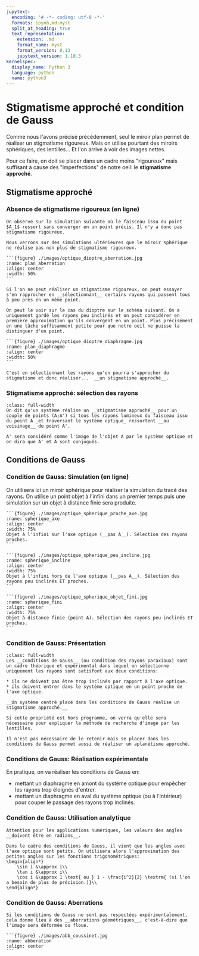 ```yaml
---
jupytext:
  encoding: '# -*- coding: utf-8 -*-'
  formats: ipynb,md:myst
  split_at_heading: true
  text_representation:
    extension: .md
    format_name: myst
    format_version: 0.13
    jupytext_version: 1.10.3
kernelspec:
  display_name: Python 3
  language: python
  name: python3
---
```


# Stigmatisme approché et condition de Gauss

Comme nous l'avons précisé précédemment, seul le miroir plan permet de réaliser un stigmatisme rigoureux. Mais on utilise pourtant des miroirs sphériques, des lentilles...  Et l'on arrive à voir des images nettes.

Pour ce faire, on doit se placer dans un cadre moins "rigoureux" mais suffisant à cause des "imperfections" de notre oeil: le __stigmatisme approché__.

## Stigmatisme approché

### Absence de stigmatisme rigoureux (en ligne)

````{topic} Absence de stigmatisme: Cas du dioptre plan
On observe sur la simulation suivante où le faisceau issu du point $A_1$ ressort sans converger en un point précis. Il n'y a donc pas stigmatisme rigoureux.

Nous verrons sur des simulations ultérieures que le miroir sphérique ne réalise pas non plus de stigmatisme rigoureux.

```{figure} ./images/optique_dioptre_aberration.jpg
:name: plan_aberration
:align: center
:width: 50%
```
````

````{topic} Se rapproché du stigmatisme
Si l'on ne peut réaliser un stigmatisme rigoureux, on peut essayer s'en rapprocher en __sélectionnant__ certains rayons qui passent tous à peu près en un même point.

On peut le voir sur le cas du dioptre sur le schéma suivant. On a uniquement gardé les rayons peu inclinés et on peut considérer en première approximation qu'ils convergent en un point. Plus précisément en une tâche suffisamment petite pour que notre oeil ne puisse la distinguer d'un point.

```{figure} ./images/optique_dioptre_diaphragme.jpg
:name: plan_diaphragme
:align: center
:width: 50%
```

C'est en sélectionnant les rayons qu'on pourra s'approcher du stigmatisme et donc réaliser...  __un stigmatisme approché__.
````


### Stigmatisme approché: sélection des rayons

````{important}
:class: full-width
On dit qu'un système réalise un __stigmatisme approché__ pour un couple de points (A;A') si tous les rayons lumineux du faisceau issu du point A _et traversant le système optique_ ressortent __au voisinage__ du point A'.

A' sera considéré comme l'image de l'objet A par le système optique et on dira que A' et A sont conjugués.
````

## Conditions de Gauss

### Condition de Gauss: Simulation (en ligne)

On utilisera ici un miroir sphérique pour réaliser la simulation du tracé des rayons. On utilise un point objet à l'infini dans un premier temps puis une simulation sur un objet à distance finie sera produite.


````{tabbed} Infini sur l'axe optique
```{figure} ./images/optique_spherique_proche_axe.jpg
:name: spherique_axe
:align: center
:width: 75%
Objet à l'infini sur l'axe optique (__pas A__). Sélection des rayons proches.
```
````
````{tabbed} Infini hors de l'axe optique
```{figure} ./images/optique_spherique_peu_incline.jpg
:name: spherique_incline
:align: center
:width: 75%
Objet à l'infini hors de l'axe optique (__pas A__). Sélection des rayons peu inclinés ET proches.
```
````
````{tabbed} Objet proche
```{figure} ./images/optique_spherique_objet_fini.jpg
:name: spherique_fini
:align: center
:width: 75%
Objet à distance finie (point A). Sélection des rayons peu inclinés ET proches.
```
````

### Condition de Gauss: Présentation

````{important}
:class: full-width
Les __conditions de Gauss__ (ou condition des rayons paraxiaux) sont un cadre théorique et expérimental dans lequel on sélectionne uniquement les rayons sont satisfont aux deux conditions:

* ils ne doivent pas être trop inclinés par rapport à l'axe optique.
* ils doivent entrer dans le système optique en un point proche de l'axe optique.

__Un système centré placé dans les conditions de Gauss réalise un stigmatisme approché.__
````

```{margin}
Si cette propriété est hors programme, on verra qu'elle sera nécessaire pour expliquer la méthode de recherche d'image par les lentilles.
```
````{topic} Complément : Aplanétisme (HP)
Il n'est pas nécessaire de le retenir mais se placer dans les conditions de Gauss permet aussi de réaliser un aplanétisme approché.
````

### Conditions de Gauss: Réalisation expérimentale

En pratique, on va réaliser les conditions de Gauss en:
* mettant un diaphragme en amont du système optique pour empêcher les rayons trop éloignés d'entrer.
* mettant un diaphragme en aval du système optique (ou à l'intérieur) pour couper le passage des rayons trop inclinés.

### Condition de Gauss: Utilisation analytique

```{margin}
Attention pour les applications numériques, les valeurs des angles __doivent être en radians__.
```
````{important} __Approximations aux petits angles__
Dans le cadre des conditions de Gauss, il vient que les angles avec l'axe optique sont petits. On utilisera alors l'approximation des petites angles sur les fonctions trigonométriques:
\begin{align*}
	\sin i &\approx i\\
	\tan i &\approx i\\
	\cos i &\approx 1 \text{ ou } 1 - \frac{i^2}{2} \textrm{ (si l'on a besoin de plus de précision.)}\\
\end{align*}
````

### Condition de Gauss: Aberrations

````{important}
Si les conditions de Gauss ne sont pas respectées expérimentalement, cela donne lieu à des __aberrations géométriques__, c'est-à-dire que l'image sera déformée ou floue.
````

````{topic} Exemple d'aberrations
```{figure} ./images/abb_coussinet.jpg
:name: abberation
:align: center
```
````

